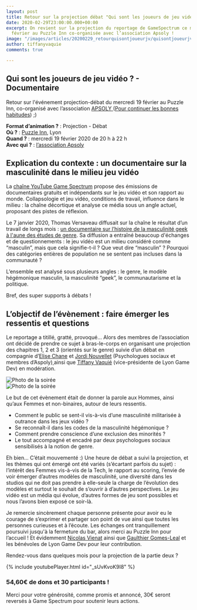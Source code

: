 ```yaml
---
layout: post
title: Retour sur la projection débat "Qui sont les joueurs de jeu vidéo ?" avec GameSpectrum.
date: 2020-02-29T23:00:00.000+00:00
excerpt: On revient sur la projection du reportage de GameSpectrum ce mercredi 19
  février au Puzzle Inn co-organisée avec l’association Apsoly !
image: "/images/articles/20200229_retourquisontjoueurjv/quisontjoueurjv_01.jpg"
author: tiffanyvaquie
comments: true

---
```

## Qui sont les joueurs de jeu vidéo ? - Documentaire

Retour sur l'événement projection-débat du mercredi 19 février au Puzzle Inn, co-organisé avec l’association [APSOLY ](https://apsoly.com/)([Pour continuer les bonnes habitudes](https://lyongamedev.pro/blog/gamespectrum-projection/)) ;)

**Format d’animation ?** : Projection - Débat  
**Où ?** : [Puzzle Inn](https://www.puzzle-inn.fr/), Lyon  
**Quand ?** : mercredi 19 février 2020 de 20 h à 22 h  
**Avec qui ?** : [l’association Apsoly](http://apsoly.com)

## Explication du contexte : un documentaire sur la masculinité dans le milieu jeu vidéo

La [chaîne YouTube Game Spectrum](https://www.youtube.com/channel/UCoE1zHB74QsR22l-J6uK53Q) propose des émissions de documentaires gratuits et indépendants sur le jeu vidéo et son rapport au monde. Collapsologie et jeu vidéo, conditions de travail, influence dans le milieu : la chaîne décortique et analyse ce média sous un angle actuel, proposant des pistes de réflexion.

Le 7 janvier 2020, Thomas Versaveau diffusait sur la chaîne le résultat d’un travail de longs mois : [un documentaire sur l’histoire de la masculinité geek à l'aune des études de genre](https://youtu.be/_sUvKvoK9I8). Sa diffusion a entraîné beaucoup d'échanges et de questionnements : le jeu vidéo est un milieu considéré comme “masculin”, mais que cela signifie-t-il ? Que veut dire “masculin” ? Pourquoi des catégories entières de population ne se sentent pas incluses dans la communauté ?

L’ensemble est analysé sous plusieurs angles : le genre, le modèle hégémonique masculin, la masculinité “geek”, le communautarisme et la politique.

Bref, des super supports à débats !

## L’objectif de l’évènement : faire émerger les ressentis et questions

Le reportage a titillé, gratté, provoqué… Alors des membres de l’association ont décidé de prendre ce sujet à bras-le-corps en organisant une projection des chapitres 1, 2 et 3 (orientés sur le genre) suivie d’un débat en compagnie d’[Elise Chane](https://www.linkedin.com/in/elise-chane-sha-lin-138466106/) et [Jordi Nouvellet](https://www.linkedin.com/in/jordi-nouvellet-85837947/) (Psychologues sociaux et membres d’Aspoly)[ ](https://www.linkedin.com/in/vienat-nicolas-5b0ab897/)ainsi que [Tiffany Vaquié](https://www.linkedin.com/in/tiffany-v-2a1170131/ ) (vice-présidente de Lyon Game Dev) en modération.

<div class="box alt">
<div class="row 50% uniform">
<div class="6u"><span class="image fit"><img src="{{ "/images/articles/20200229_retourquisontjoueurjv/quisontjoueurjv_02.jpg" | absolute_url }}" alt="Photo de la soirée" /></span></div>
<div class="6u"><span class="image fit"><img src="{{ "/images/articles/20200229_retourquisontjoueurjv/quisontjoueurjv_03.jpg" | absolute_url }}" alt="Photo de la soirée" /></span></div>
</div>
</div>

Le but de cet évènement était de donner la parole aux Hommes, ainsi qu’aux Femmes et non-binaires, autour de leurs ressentis.

* Comment le public se sent-il vis-à-vis d’une masculinité militarisée à outrance dans les jeux vidéo ?
* Se reconnaît-il dans les codes de la masculinité hégémonique ?
* Comment prendre conscience d’une exclusion des minorités ?
* Le tout accompagné et encadré par deux psychologues sociaux sensibilisés à la notion de genre.

Eh bien… C’était mouvementé :) Une heure de débat a suivi la projection, et les thèmes qui ont émergé ont été variés (s’écartant parfois du sujet) : l’intérêt des Femmes vis-à-vis de la Tech, le rapport au scoring, l’envie de voir émerger d’autres modèles de masculinité, une diversité dans les studios qui ne doit pas prendre à elle-seule la charge de l’évolution des modèles et surtout le souhait de s’ouvrir à d’autres perspectives. Le jeu vidéo est un média qui évolue, d’autres formes de jeu sont possibles et nous l’avons bien exposé ce soir-là.

Je remercie sincèrement chaque personne présente pour avoir eu le courage de s’exprimer et partager son point de vue ainsi que toutes les personnes curieuses et à l’écoute. Les échanges ont tranquillement poursuivi jusqu'à la fermeture du bar, alors merci au Puzzle Inn pour l’accueil ! Et évidemment [Nicolas Vienat](https://www.linkedin.com/in/vienat-nicolas-5b0ab897/) ainsi que [Gaulthier Gomes-Leal](https://www.linkedin.com/in/gaulthier-gomes-leal-67029b176/) et les bénévoles de Lyon Game Dev pour leur contribution.

Rendez-vous dans quelques mois pour la projection de la partie deux ?

{% include youtubePlayer.html id="_sUvKvoK9I8" %}

### 54,60€ de dons et 30 participants !

Merci pour votre générosité, comme promis et annoncé, 30€ seront reversés à Game Spectrum pour soutenir leurs actions.